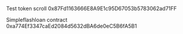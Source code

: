 Test token scroll
0x87Fd1163666E8A9E1c95D67053b5783062ad71FF

Simpleflashloan contract
0xa774Ef3347caEd2084d5632dBA6de0eC5B6fA5B1
